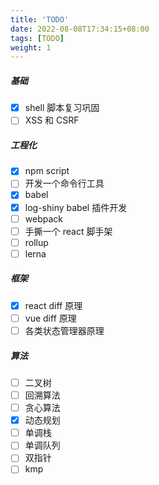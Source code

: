 ```yaml
---
title: 'TODO'
date: 2022-08-08T17:34:15+08:00
tags: [TODO]
weight: 1
---
```


##### 基础

- [x] shell 脚本复习巩固
- [ ] XSS 和 CSRF

##### 工程化

- [x] npm script
- [ ] 开发一个命令行工具
- [x] babel
- [x] log-shiny babel 插件开发
- [ ] webpack
- [ ] 手撕一个 react 脚手架
- [ ] rollup
- [ ] lerna

##### 框架

- [x] react diff 原理
- [ ] vue diff 原理
- [ ] 各类状态管理器原理

##### 算法

- [ ] 二叉树
- [ ] 回溯算法
- [ ] 贪心算法
- [x] 动态规划
- [ ] 单调栈
- [ ] 单调队列
- [ ] 双指针
- [ ] kmp
